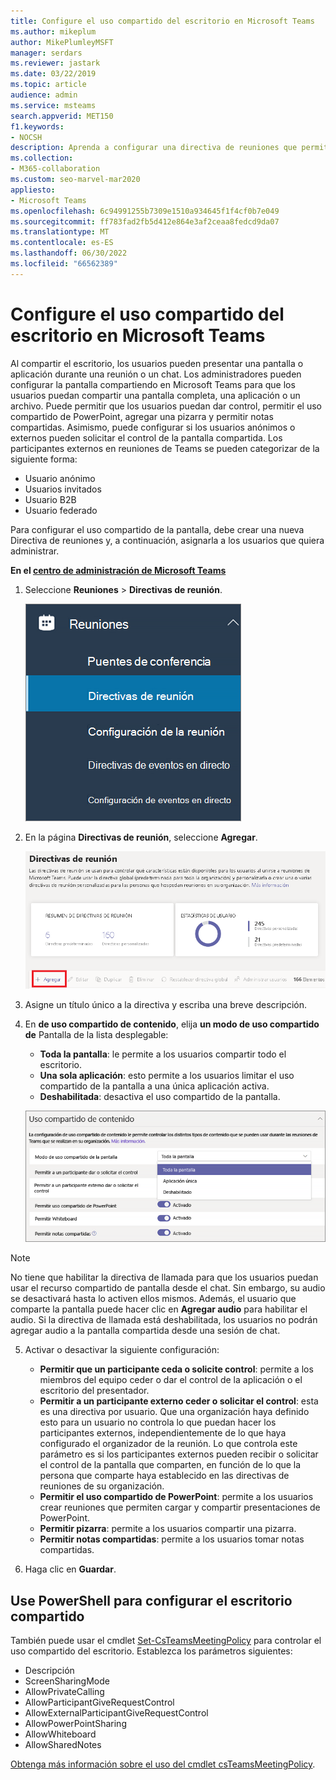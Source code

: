 ```yaml
---
title: Configure el uso compartido del escritorio en Microsoft Teams
ms.author: mikeplum
author: MikePlumleyMSFT
manager: serdars
ms.reviewer: jastark
ms.date: 03/22/2019
ms.topic: article
audience: admin
ms.service: msteams
search.appverid: MET150
f1.keywords:
- NOCSH
description: Aprenda a configurar una directiva de reuniones que permita a los usuarios compartir sus escritorios en los chats o reuniones de Teams.
ms.collection:
- M365-collaboration
ms.custom: seo-marvel-mar2020
appliesto:
- Microsoft Teams
ms.openlocfilehash: 6c94991255b7309e1510a934645f1f4cf0b7e049
ms.sourcegitcommit: ff783fad2fb5d412e864e3af2ceaa8fedcd9da07
ms.translationtype: MT
ms.contentlocale: es-ES
ms.lasthandoff: 06/30/2022
ms.locfileid: "66562389"
---
```

# <a name="configure-desktop-sharing-in-microsoft-teams"></a>Configure el uso compartido del escritorio en Microsoft Teams

Al compartir el escritorio, los usuarios pueden presentar una pantalla o aplicación durante una reunión o un chat. Los administradores pueden configurar la pantalla compartiendo en Microsoft Teams para que los usuarios puedan compartir una pantalla completa, una aplicación o un archivo. Puede permitir que los usuarios puedan dar control, permitir el uso compartido de PowerPoint, agregar una pizarra y permitir notas compartidas. Asimismo, puede configurar si los usuarios anónimos o externos pueden solicitar el control de la pantalla compartida. Los participantes externos en reuniones de Teams se pueden categorizar de la siguiente forma:

- Usuario anónimo
- Usuarios invitados
- Usuario B2B
- Usuario federado

Para configurar el uso compartido de la pantalla, debe crear una nueva Directiva de reuniones y, a continuación, asignarla a los usuarios que quiera administrar.

**En el [centro de administración de Microsoft Teams](https://admin.teams.microsoft.com/)**

1. Seleccione **Reuniones** > **Directivas de reunión**.

    ![Directivas de reuniones seleccionadas](media/configure-desktop-sharing-image1.png)

2. En la página **Directivas de reunión**, seleccione **Agregar**.

    ![El mensaje de directivas de reunión.](media/addMeeting.png)

3. Asigne un título único a la directiva y escriba una breve descripción.

4. En **de uso compartido de contenido**, elija **un modo de uso compartido de** Pantalla de la lista desplegable:

   - **Toda la pantalla**: le permite a los usuarios compartir todo el escritorio.
   - **Una sola aplicación**: esto permite a los usuarios limitar el uso compartido de la pantalla a una única aplicación activa.
   - **Deshabilitada**: desactiva el uso compartido de la pantalla.

    ![Las opciones del modo de uso compartido.](media/configure-desktop-sharing-image3.png)

  > [!Note]
  > No tiene que habilitar la directiva de llamada para que los usuarios puedan usar el recurso compartido de pantalla desde el chat. Sin embargo, su audio se desactivará hasta lo activen ellos mismos. Además, el usuario que comparte la pantalla puede hacer clic en **Agregar audio** para habilitar el audio. Si la directiva de llamada está deshabilitada, los usuarios no podrán agregar audio a la pantalla compartida desde una sesión de chat.

5. Activar o desactivar la siguiente configuración:

    - **Permitir que un participante ceda o solicite control**: permite a los miembros del equipo ceder o dar el control de la aplicación o el escritorio del presentador.
    - **Permitir a un participante externo ceder o solicitar el control**: esta es una directiva por usuario. Que una organización haya definido esto para un usuario no controla lo que puedan hacer los participantes externos, independientemente de lo que haya configurado el organizador de la reunión. Lo que controla este parámetro es si los participantes externos pueden recibir o solicitar el control de la pantalla que comparten, en función de lo que la persona que comparte haya establecido en las directivas de reuniones de su organización.
    - **Permitir el uso compartido de PowerPoint**: permite a los usuarios crear reuniones que permiten cargar y compartir presentaciones de PowerPoint.
    - **Permitir pizarra**: permite a los usuarios compartir una pizarra.
    - **Permitir notas compartidas**: permite a los usuarios tomar notas compartidas.

6. Haga clic en **Guardar**.

## <a name="use-powershell-to-configure-shared-desktop"></a>Use PowerShell para configurar el escritorio compartido

También puede usar el cmdlet [Set-CsTeamsMeetingPolicy](/powershell/module/skype/set-csteamsmeetingpolicy) para controlar el uso compartido del escritorio. Establezca los parámetros siguientes:

- Descripción
- ScreenSharingMode
- AllowPrivateCalling
- AllowParticipantGiveRequestControl
- AllowExternalParticipantGiveRequestControl
- AllowPowerPointSharing
- AllowWhiteboard
- AllowSharedNotes

[Obtenga más información sobre el uso del cmdlet csTeamsMeetingPolicy](/powershell/module/skype/set-csteamsmeetingpolicy).